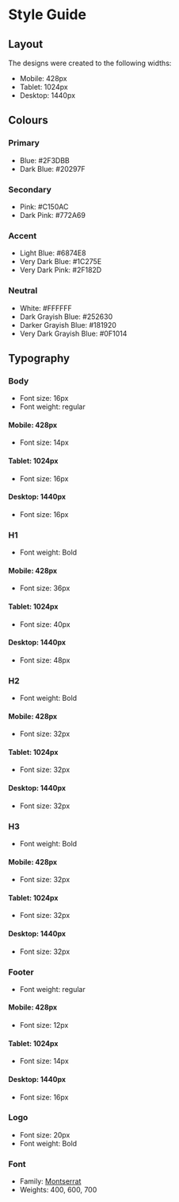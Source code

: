 # Style Guide

## Layout

The designs were created to the following widths:

- Mobile: 428px
- Tablet: 1024px
- Desktop: 1440px

## Colours

### Primary

- Blue: #2F3DBB
- Dark Blue: #20297F

### Secondary

- Pink: #C150AC
- Dark Pink: #772A69

### Accent

- Light Blue: #6874E8
- Very Dark Blue: #1C275E
- Very Dark Pink: #2F182D

### Neutral

- White: #FFFFFF
- Dark Grayish Blue: #252630
- Darker Grayish Blue: #181920
- Very Dark Grayish Blue: #0F1014

## Typography

### Body

- Font size: 16px
- Font weight: regular

#### Mobile: 428px

- Font size: 14px

#### Tablet: 1024px

- Font size: 16px

#### Desktop: 1440px

- Font size: 16px

### H1

- Font weight: Bold

#### Mobile: 428px

- Font size: 36px

#### Tablet: 1024px

- Font size: 40px

#### Desktop: 1440px

- Font size: 48px

### H2

- Font weight: Bold

#### Mobile: 428px

- Font size: 32px

#### Tablet: 1024px

- Font size: 32px

#### Desktop: 1440px

- Font size: 32px

### H3

- Font weight: Bold

#### Mobile: 428px

- Font size: 32px

#### Tablet: 1024px

- Font size: 32px

#### Desktop: 1440px

- Font size: 32px

### Footer

- Font weight: regular

#### Mobile: 428px

- Font size: 12px

#### Tablet: 1024px

- Font size: 14px

#### Desktop: 1440px

- Font size: 16px

### Logo

- Font size: 20px
- Font weight: Bold

### Font

- Family: [Montserrat](https://fonts.google.com/specimen/Montserrat)
- Weights: 400, 600, 700
